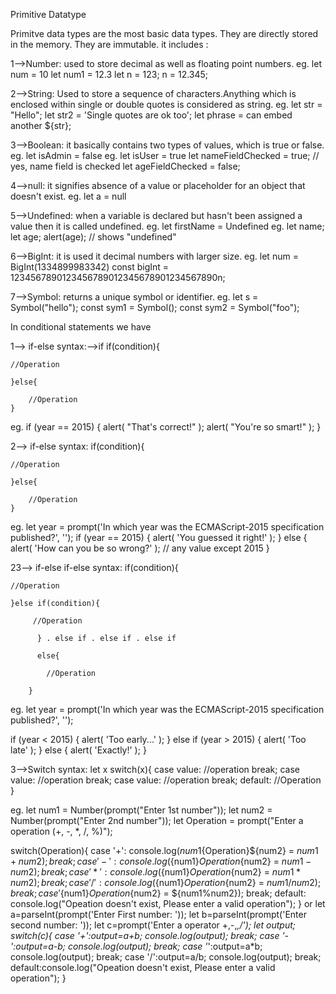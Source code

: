 Primitive Datatype

Primitve data types are the most basic data types. They are directly stored in the memory. They are immutable. it includes : 

1-->Number: used to store decimal as well as floating point numbers. 
eg. let num = 10 let num1 = 12.3 let n = 123; n = 12.345;

2-->String: Used to store a sequence of characters.Anything which is enclosed within single or double quotes is considered as string. 
eg. let str = "Hello"; let str2 = 'Single quotes are ok too'; let phrase = can embed another ${str};

3-->Boolean: it basically contains two types of values, which is true or false. eg. let isAdmin = false eg. let isUser = true let nameFieldChecked = true; // yes, name field is checked let ageFieldChecked = false;

4-->null: it signifies absence of a value or placeholder for an object that doesn't exist. eg. let a = null

5-->Undefined: when a variable is declared but hasn't been assigned a value then it is called undefined. eg. let firstName = Undefined eg. let name; let age; alert(age); // shows "undefined"

6-->BigInt: it is used it decimal numbers with larger size. eg. let num = BigInt(1334899983342) const bigInt = 1234567890123456789012345678901234567890n;

7-->Symbol: returns a unique symbol or identifier. 
eg. let s = Symbol("hello"); const sym1 = Symbol(); const sym2 = Symbol("foo");

In conditional statements we have 

1--> if-else syntax:-->if 
if(condition){ 
    
    //Operation 
   
    }else{ 
        
        //Operation 
    }

eg. if (year == 2015) { 
    alert( "That's correct!" );
    alert( "You're so smart!" ); 
    }

2--> if-else syntax: if(condition){ 
   
    //Operation 
    
    }else{ 
        
        //Operation 
    }

eg. let year = prompt('In which year was the ECMAScript-2015 specification published?', ''); 
if (year == 2015) { 
    alert( 'You guessed it right!' ); 
    } else { 
        alert( 'How can you be so wrong?' ); // any value except 2015 
    }

23--> if-else if-else syntax: if(condition){ 
    
    //Operation 
    
    }else if(condition){
        
         //Operation
         
          } . else if . else if . else if 
          
          else{ 
            
            //Operation 
            
        }


eg. let year = prompt('In which year was the ECMAScript-2015 specification published?', ''); 

if (year < 2015) { 
    alert( 'Too early...' ); 
    } else if (year > 2015) { 
        alert( 'Too late' );
        } else { 
            alert( 'Exactly!' ); 
            }

3-->Switch syntax: let x 
switch(x){ 
    case value: //operation 
    break; 
    case value: //operation 
    break; case value: //operation 
    break; 
    default: //Operation
}

eg. let num1 = Number(prompt("Enter 1st number")); 
    let num2 = Number(prompt("Enter 2nd number")); 
    let Operation = prompt("Enter a operation (+, -, *, /, %)");

switch(Operation){ 
    case '+': console.log(${num1}${Operation}${num2} = ${num1+num2}); 
             break; 
    case '-': console.log(${num1}${Operation}${num2} = ${num1-num2}); 
            break; 
    case '*': console.log(${num1}${Operation}${num2} = ${num1*num2}); 
            break; 
    case '/': console.log(${num1}${Operation}${num2} = ${num1/num2}); 
            break;
    case '%': console.log(${num1}${Operation}${num2} = ${num1%num2}); 
            break; 
    default: console.log("Opeation doesn't exist, Please enter a valid operation");
}
                              or
let a=parseInt(prompt('Enter First number: '));
let b=parseInt(prompt('Enter second number: '));
let c=prompt('Enter a operator +,-,*,/');
let output;
switch(c){
case '+':output=a+b;
         console.log(output);
	break;
case '-':output=a-b;
         console.log(output);
	break;
case '*':output=a*b;
         console.log(output);
	break;
case '/':output=a/b;
         console.log(output);
	break;
default:console.log("Opeation doesn't exist, Please enter a valid operation");
}
